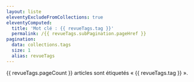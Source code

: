 ```yaml
---
layout: liste
eleventyExcludeFromCollections: true
eleventyComputed:
  title: 'Mot clé : {{ revueTags.tag }}'
  permalink: /{{ revueTags.subPagination.pageHref }}
pagination:
  data: collections.tags
  size: 1
  alias: revueTags
---
```


{{ revueTags.pageCount }} articles sont étiquetés « {{ revueTags.tag }} ».
